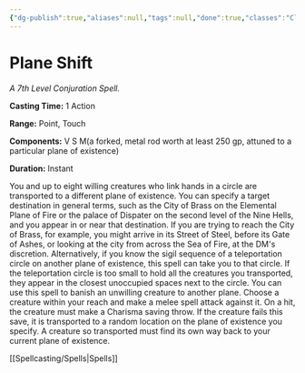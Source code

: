 ```yaml
---
{"dg-publish":true,"aliases":null,"tags":null,"done":true,"classes":"Cleric, Druid, Sorcerer, Warlock, Wizard,","spellLevel":7,"school":"Conjuration","source":"PHB","permalink":"/spells/plane-shift/","dgHomeLink":false,"dgPassFrontmatter":true}
---
```


# Plane Shift
*A 7th Level Conjuration Spell.*

**Casting Time:** 1 Action

**Range:** Point, Touch

**Components:** V S M(a forked, metal rod worth at least 250 gp, attuned to a particular plane of existence)

**Duration:** Instant

You and up to eight willing creatures who link hands in a circle are transported to a different plane of existence. You can specify a target destination in general terms, such as the City of Brass on the Elemental Plane of Fire or the palace of Dispater on the second level of the Nine Hells, and you appear in or near that destination. If you are trying to reach the City of Brass, for example, you might arrive in its Street of Steel, before its Gate of Ashes, or looking at the city from across the Sea of Fire, at the DM's discretion.
Alternatively, if you know the sigil sequence of a teleportation circle on another plane of existence, this spell can take you to that circle. If the teleportation circle is too small to hold all the creatures you transported, they appear in the closest unoccupied spaces next to the circle.
You can use this spell to banish an unwilling creature to another plane. Choose a creature within your reach and make a melee spell attack against it. On a hit, the creature must make a Charisma saving throw. If the creature fails this save, it is transported to a random location on the plane of existence you specify. A creature so transported must find its own way back to your current plane of existence.

[[Spellcasting/Spells|Spells]]